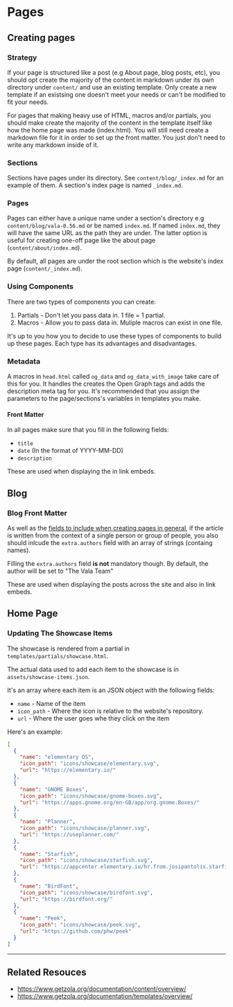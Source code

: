 # Pages

## Creating pages

### Strategy

If your page is structured like a post (e.g About page, blog posts, etc), you should opt create the majority of the content in markdown under its own directory under `content/` and use an existing template. Only create a new template if an existsing one doesn't meet your needs or can't be modified to fit your needs.

For pages that making heavy use of HTML, macros and/or partials, you should make create the majority of the content in the template itself like how the home page was made (index.html).
You will still need create a markdown file for it in order to set up the front matter. You just don't need to write any markdown inside of it.

### Sections

Sections have pages under its directory. See `content/blog/_index.md` for an example of them. A section's index page is named `_index.md`.

### Pages

Pages can either have a unique name under a section's directory e.g `content/blog/vala-0.56.md` or be named `index.md`. If named `index.md`, they will have the same URL as the path they are under. The latter option is useful for creating one-off page like the about page (`content/about/index.md`).

By default, all pages are under the root section which is the website's index page (`content/_index.md`).

### Using Components

There are two types of components you can create:

1. Partials - Don't let you pass data in. 1 file = 1 partial.
2. Macros - Allow you to pass data in. Muliple macros can exist in one file.

It's up to you how you to decide to use these types of components to build up these pages. Each type has its advantages and disadvantages.

### Metadata

A macros in `head.html` called `og_data` and  `og_data_with_image` take care of this for you. It handles the creates the Open Graph tags and adds the description meta tag for you. It's recommended that you assign the parameters to the page/sections's variables in templates you make.

#### Front Matter

In all pages make sure that you fill in the following fields:
- `title`
- `date` (In the format of YYYY-MM-DD)
- `description`

These are used when displaying the in link embeds.

## Blog

### Blog Front Matter

As well as the [fields to include when creating pages in general](#front-matter), if the article is written from the context of a single person or group of people, you also should inlcude the `extra.authors` field with an array of strings (containg names).

Filling the `extra.authors` field **is not** mandatory though. By default, the author will be set to "The Vala Team"

These are used when displaying the posts across the site and also in link embeds.

## Home Page

### Updating The Showcase Items

The showcase is rendered from a partial in `templates/partials/showcase.html`.

The actual data used to add each item to the showcase is in `assets/showcase-items.json`.

It's an array where each item is an JSON object with the following fields:

- `name` - Name of the item
- `icon_path` - Where the icon is relative to the website's repository.
- `url` - Where the user goes whe they click on the item

Here's an example:

```json
[
  {
    "name": "elementary OS",
    "icon_path": "icons/showcase/elementary.svg",
    "url": "https://elementary.io/"
  },
  {
    "name": "GNOME Boxes",
    "icon_path": "icons/showcase/gnome-boxes.svg",
    "url": "https://apps.gnome.org/en-GB/app/org.gnome.Boxes/"
  },
  {
    "name": "Planner",
    "icon_path": "icons/showcase/planner.svg",
    "url": "https://useplanner.com/"
  },
  {
    "name": "Starfish",
    "icon_path": "icons/showcase/starfish.svg",
    "url": "https://appcenter.elementary.io/hr.from.josipantolis.starfish/"
  },
  {
    "name": "BirdFont",
    "icon_path": "icons/showcase/birdfont.svg",
    "url": "https://birdfont.org/"
  },
  {
    "name": "Peek",
    "icon_path": "icons/showcase/peek.svg",
    "url": "https://github.com/phw/peek"
  }
]
```

---

## Related Resouces

- https://www.getzola.org/documentation/content/overview/
- https://www.getzola.org/documentation/templates/overview/
